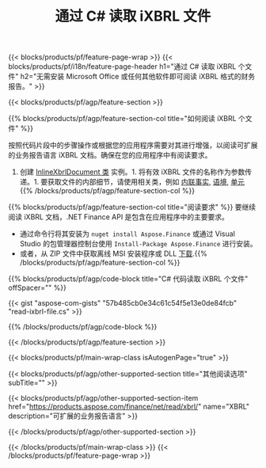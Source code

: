 ﻿---
title: 通过 C# 读取 iXBRL 文件
description: iXBRL 文件读取的示例代码。使用 API 示例代码在基于 .NET 的应用程序中读取批处理 iXBRL 文件。 
url: /zh/net/read/ixbrl/
family: finance
platformtag: net
feature: read
informat: iXBRL
outformat: 
otherformats: 
---
{{< blocks/products/pf/feature-page-wrap >}}
{{< blocks/products/pf/i18n/feature-page-header h1="通过 C# 读取 iXBRL 个文件" h2="无需安装 Microsoft Office 或任何其他软件即可阅读 iXBRL 格式的财务报告。" >}}

{{< blocks/products/pf/agp/feature-section >}}

{{% blocks/products/pf/agp/feature-section-col title="如何阅读 iXBRL 个文件" %}}

按照代码片段中的步骤操作或根据您的应用程序需要对其进行增强，以阅读可扩展的业务报告语言 iXBRL 文档。确保在您的应用程序中有阅读要求。

1. 创建 [InlineXbrlDocument 类](https://apireference.aspose.com/finance/net/aspose.finance.xbrl.inline/inlinexbrldocument) 实例。1. 将有效 iXBRL 文件的名称作为参数传递。1. 要获取文件的内部细节，请使用相关类，例如 [内联事实](https://apireference.aspose.com/finance/net/aspose.finance.xbrl.inline/inlinefact), [语境](https://apireference.aspose.com/finance/net/aspose.finance.xbrl/context), [单元](https://apireference.aspose.com/finance/net/aspose.finance.xbrl/unit) 
{{% /blocks/products/pf/agp/feature-section-col %}}

{{% blocks/products/pf/agp/feature-section-col title="阅读要求" %}}
要继续阅读 iXBRL 文档，.NET Finance API 是包含在应用程序中的主要要求。 
- 通过命令行将其安装为 ```nuget install Aspose.Finance``` 或通过 Visual Studio 的包管理器控制台使用 ```Install-Package Aspose.Finance``` 进行安装。
- 或者，从 ZIP 文件中获取离线 MSI 安装程序或 DLL [下载](https://downloads.aspose.com/finance/net).{{% /blocks/products/pf/agp/feature-section-col %}}

{{% blocks/products/pf/agp/code-block title="C# 代码读取 iXBRL 个文件" offSpacer="" %}}

{{< gist "aspose-com-gists" "57b485cb0e34c61c54f5e13e0de84fcb" "read-ixbrl-file.cs" >}}

{{% /blocks/products/pf/agp/code-block %}}

{{< /blocks/products/pf/agp/feature-section >}}

{{< blocks/products/pf/main-wrap-class isAutogenPage="true" >}}

{{< blocks/products/pf/agp/other-supported-section title="其他阅读选项" subTitle="" >}}

{{< blocks/products/pf/agp/other-supported-section-item href="https://products.aspose.com/finance/net/read/xbrl/" name="XBRL" description="可扩展的业务报告语言" >}}

{{< /blocks/products/pf/agp/other-supported-section >}}

{{< /blocks/products/pf/main-wrap-class >}}
{{< /blocks/products/pf/feature-page-wrap >}}